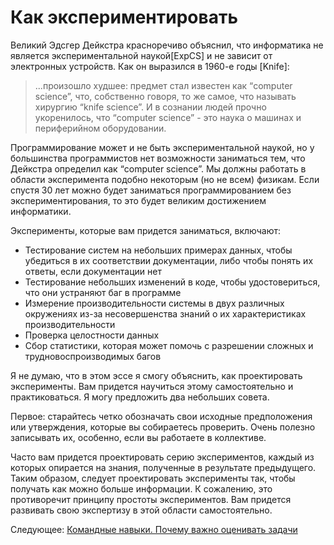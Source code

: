 # Как экспериментировать
[//]: # (Version:1.0.0)
Великий Эдсгер Дейкстра красноречиво объяснил, что информатика не является экспериментальной наукой[ExpCS] и не зависит от электронных устройств. Как он выразился в 1960-е годы [Knife]:

> ...произошло худшее: предмет стал известен как “computer science”, что, собственно говоря, то же самое, что называть хирургию “knife science”. И в сознании людей прочно укоренилось, что “computer science” - это наука о машинах и периферийном оборудовании.

Программирование может и не быть экспериментальной наукой, но у большинства программистов нет возможности заниматься тем, что Дейкстра определил как “computer science”. Мы должны работать в области эксперимента подобно некоторым (но не всем) физикам. Если спустя 30 лет можно будет заниматься программированием без экспериментирования, то это будет великим достижением информатики.

Эксперименты, которые вам придется заниматься, включают:

- Тестирование систем на небольших примерах данных, чтобы убедиться в их соответствии документации, либо чтобы понять их ответы, если документации нет
- Тестирование небольших изменений в коде, чтобы удостовериться, что они устраняют баг в программе
- Измерение производительности системы в двух различных окружениях из-за несовершенства знаний о их характеристиках производительности
- Проверка целостности данных
- Сбор статистики, которая может помочь с разрешении сложных и трудновоспроизводимых багов

Я не думаю, что в этом эссе я смогу объяснить, как проектировать эксперименты. Вам придется научиться этому самостоятельно и практиковаться. Я могу предложить два небольших совета.

Первое: старайтесь четко обозначать свои исходные предположения или утверждения, которые вы собираетесь проверить. Очень полезно записывать их, особенно, если вы работаете в коллективе.

Часто вам придется проектировать серию экспериментов, каждый из которых опирается на знания, полученные в результате предыдущего. Таким образом, следует проектировать эксперименты так, чтобы получать как можно больше информации. К сожалению, это противоречит принципу простоты экспериментов. Вам придется развивать свою экспертизу в этой области самостоятельно.

Следующее: [Командные навыки. Почему важно оценивать задачи](../Team-Skills/01-Why-Estimation-is-Important.md)
